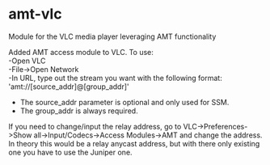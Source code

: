 # amt-vlc
Module for the VLC media player leveraging AMT functionality

Added AMT access module to VLC. To use:  
-Open VLC  
-File->Open Network  
-In URL, type out the stream you want with the following format: 'amt://[source_addr]@[group_addr]'  
* The source_addr parameter is optional and only used for SSM.  
* The group_addr is always required.  
  
If you need to change/input the relay address, go to VLC->Preferences->Show all->Input/Codecs->Access Modules->AMT and change the address. In theory this would be a relay anycast address, but with there only existing one you have to use the Juniper one.
